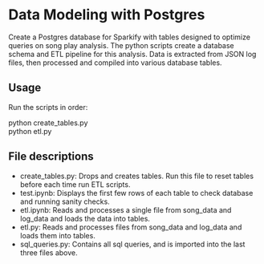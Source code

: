 # Data Modeling with Postgres

Create a Postgres database for Sparkify with tables designed to optimize queries on song play analysis. 
The python scripts create a database schema and ETL pipeline for this analysis. 
Data is extracted from JSON log files, then processed and compiled into various database tables.

## Usage

Run the scripts in order:

python create_tables.py  
python etl.py

## File descriptions

* create_tables.py: Drops and creates tables. Run this file to reset tables before each time run ETL scripts.  
* test.ipynb: Displays the first few rows of each table to check database and running sanity checks.  
* etl.ipynb: Reads and processes a single file from song_data and log_data and loads the data into tables.  
* etl.py: Reads and processes files from song_data and log_data and loads them into tables.  
* sql_queries.py: Contains all sql queries, and is imported into the last three files above.
